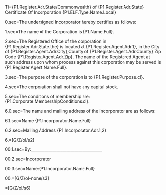Ti={P1.Register.Adr.State/Commonwealth} of {P1.Register.Adr.State} Certificate Of Incorporation {P1.ELF.Type.Name.Local}

0.sec=The undersigned Incorporator hereby certifies as follows:

1.sec=The name of the Corporation is {P1.Name.Full}.

2.sec=The Registered Office of the corporation in {P1.Register.Adr.State.the} is located at {P1.Register.Agent.Adr.1}, in the City of {P1.Register.Agent.Adr.City},County of {P1.Register.Agent.Adr.County} Zip Code {P1.Register.Agent.Adr.Zip}. The name of the Registered Agent at such address upon whom process against this corporation may be served is {P1.Register.Agent.Name.Full}.

3.sec=The purpose of the corporation is to {P1.Register.Purpose.cl}.

4.sec=The corporation shall not have any capital stock.

5.sec=The conditions of membership are: {P1.Corporate.MembershipConditions.cl}.

6.0.sec=The name and mailing address of the incorporator are as follows:
 
6.1.sec=Name {P1.Incorporator.Name.Full}

6.2.sec=Mailing Address {P1.Incorporator.Adr.1,2}

6.=[G/Z/ol/s2]

00.1.sec=By:____________________________________

00.2.sec=Incorporator

00.3.sec=Name:{P1.Incorporator.Name.Full}

00.=[G/Z/ol-none/s3]

=[G/Z/ol/s6]
